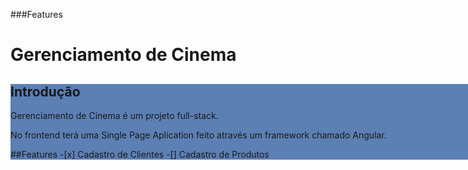 <html>
  <style> 
    .introduction { 
      background-color: rgba(25,75,150,0.7); 
      width:800px;
      text-align:justify; 
      } 
    </style>
  <body>
 
 
###Features
    <h1>Gerenciamento de Cinema</h1>
    <div class="introduction">
    <h2>Introdução</h2>
    <p>Gerenciamento de Cinema é um projeto full-stack.</p>
    <p> No frontend terá uma Single Page Aplication feito através um framework chamado Angular.</p>
    ##Features
    -[x] Cadastro de Clientes
    -[] Cadastro de Produtos
  </body>
</html>

